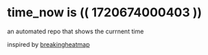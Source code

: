# time_now is (( 1720674000403 ))

an automated repo that shows the currnent time

inspired by [breakingheatmap](https://github.com/breakingheatmap/breakingheatmap)